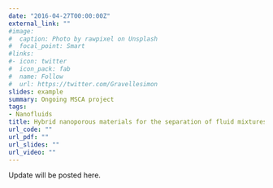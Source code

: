 ```yaml
---
date: "2016-04-27T00:00:00Z"
external_link: ""
#image:
#  caption: Photo by rawpixel on Unsplash
#  focal_point: Smart
#links:
#- icon: twitter
#  icon_pack: fab
#  name: Follow
#  url: https://twitter.com/Gravellesimon
slides: example
summary: Ongoing MSCA project
tags:
- Nanofluids
title: Hybrid nanoporous materials for the separation of fluid mixtures
url_code: ""
url_pdf: ""
url_slides: ""
url_video: ""
---
```

Update will be posted here.

